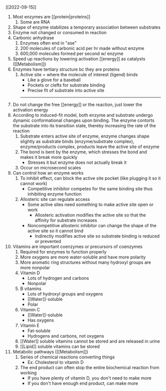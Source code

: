 [[2022-09-15]]

1. Most enzymes are [[protein|proteins]]
	1. Some are RNA
2. Shape of enzyme stabilizes a temporary association between substrates
3. Enzyme not changed or consumed in reaction
4. Carbonic anhydrase
	1. Enzymes often end in "ase"
	2. 200 molecules of carbonic acid per hr made without enzyme
	3. 600,000 molecules formed per second w/ enzyme
5. Speed up reactions by lowering activation [[energy]] as catalysts ([[Metabolism]])
6. Enzymes have tertiary structure bc they are proteins
	1. Active site = where the molecule of interest (ligend) binds 
		- Like a glove for a baseball
		- Pockets or clefts for substrate binding
		- Precise fit of substrate into active site
		- ---
7. Do not change the free [[energy]] or the reaction, just lower the activation energy
8. According to induced-fit model, both enzyme and substrate undergo dynamic conformational changes upon binding. The enzyme contorts the substrate into its transition state, thereby increasing the rate of the reaction
	1. Substrate enters active site of enzyme, enzyme changes shape slightly as substrate binds (enzyme/substrate complex), enzyme/products complex, products leave the active site of enzyme
	2. The bond is bent by the enzyme, which stresses the bond and makes it break more quickly
		- Stresses it but enzyme does not actually break it
	3. Occur on microsecond scales
9. Can control how an enzyme works
	1. To inhibit effect, can block the active site pocket (like plugging it so it cannot work)
		- Competitive inhibitor competes for the same binding site thus inhibiting enzyme function
	2. Allosteric site can regulate access
		- Some active sites need something to make active site open or work
			- Allosteric activation modifies the active site so that the affinity for substrate increases
		- Noncompetitive allosteric inhibitor can change the shape of the active site so it cannot bind
			- Indirectly modifies active site so substrate binding is reduced or prevented
10. Vitamins are important coenzymes or precursors of coenzymes
	1. Required for enzymes to function properly
	2. More oxygens are more water-soluble and have more polarity
	3. More aromatic ring structures without many hydroxyl groups are more nonpolar
	4. Vitamin D
		- Lots of hydrogen and carbons
		- Nonpolar
	5. B vitamins
		- Lots of hydroxyl groups and oxygens
		- [[Water]]-soluble
		- Polar
	6. Vitamin C
		- [[Water]]-soluble
		- Has oxygens
	7. Vitamin E
		- Fat-soluble
		- Hydrogens and carbons, not oxygens
	8. [[Water]] soluble vitamins cannot be stored and are released in urine
	9. [[Lipid]] soluble vitamins can be stored
11. Metabolic pathways ([[Metabolism]])
	1. Series of chemical reactions converting things
		- Ex: Cholesterol to vitamin D
	2. The end product can often stop the entire biochemical reaction from working
		- If you have plenty of vitamin D, you don't need to make more
		- If you don't have enough end product, can make more